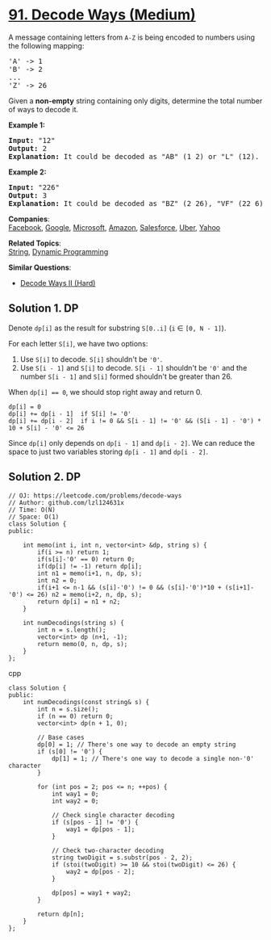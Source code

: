 # [91. Decode Ways (Medium)](https://leetcode.com/problems/decode-ways/)

<p>A message containing letters from <code>A-Z</code> is being encoded to numbers using the following mapping:</p>

<pre>'A' -&gt; 1
'B' -&gt; 2
...
'Z' -&gt; 26
</pre>

<p>Given a <strong>non-empty</strong> string containing only digits, determine the total number of ways to decode it.</p>

<p><strong>Example 1:</strong></p>

<pre><strong>Input:</strong> "12"
<strong>Output:</strong> 2
<strong>Explanation:</strong>&nbsp;It could be decoded as "AB" (1 2) or "L" (12).
</pre>

<p><strong>Example 2:</strong></p>

<pre><strong>Input:</strong> "226"
<strong>Output:</strong> 3
<strong>Explanation:</strong>&nbsp;It could be decoded as "BZ" (2 26), "VF" (22 6), or "BBF" (2 2 6).</pre>


**Companies**:  
[Facebook](https://leetcode.com/company/facebook), [Google](https://leetcode.com/company/google), [Microsoft](https://leetcode.com/company/microsoft), [Amazon](https://leetcode.com/company/amazon), [Salesforce](https://leetcode.com/company/salesforce), [Uber](https://leetcode.com/company/uber), [Yahoo](https://leetcode.com/company/yahoo)

**Related Topics**:  
[String](https://leetcode.com/tag/string/), [Dynamic Programming](https://leetcode.com/tag/dynamic-programming/)

**Similar Questions**:
* [Decode Ways II (Hard)](https://leetcode.com/problems/decode-ways-ii/)

## Solution 1. DP

Denote `dp[i]` as the result for substring `S[0..i]` (`i` &isin; `[0, N - 1]`).

For each letter `S[i]`, we have two options:
1. Use `S[i]` to decode. `S[i]` shouldn't be `'0'`.
2. Use `S[i - 1]` and `S[i]` to decode. `S[i - 1]` shouldn't be `'0'` and the number `S[i - 1]` and `S[i]` formed shouldn't be greater than 26.

When `dp[i] == 0`, we should stop right away and return 0.

```
dp[i] = 0
dp[i] += dp[i - 1]  if S[i] != '0'
dp[i] += dp[i - 2]  if i != 0 && S[i - 1] != '0' && (S[i - 1] - '0') * 10 + S[i] - '0' <= 26
```

Since `dp[i]` only depends on `dp[i - 1]` and `dp[i - 2]`. We can reduce the space to just two variables storing `dp[i - 1]` and `dp[i - 2]`.


## Solution 2. DP
```
// OJ: https://leetcode.com/problems/decode-ways
// Author: github.com/lzl124631x
// Time: O(N)
// Space: O(1)
class Solution {
public:

    int memo(int i, int n, vector<int> &dp, string s) {
        if(i >= n) return 1;
        if(s[i]-'0' == 0) return 0;
        if(dp[i] != -1) return dp[i];
        int n1 = memo(i+1, n, dp, s);
        int n2 = 0;
        if(i+1 <= n-1 && (s[i]-'0') != 0 && (s[i]-'0')*10 + (s[i+1]-'0') <= 26) n2 = memo(i+2, n, dp, s);
        return dp[i] = n1 + n2; 
    }

    int numDecodings(string s) {
        int n = s.length();
        vector<int> dp (n+1, -1);
        return memo(0, n, dp, s);
    }
};
```

cpp
```
class Solution {
public:
    int numDecodings(const string& s) {
        int n = s.size();
        if (n == 0) return 0;
        vector<int> dp(n + 1, 0);

        // Base cases
        dp[0] = 1; // There's one way to decode an empty string
        if (s[0] != '0') {
            dp[1] = 1; // There's one way to decode a single non-'0' character
        }

        for (int pos = 2; pos <= n; ++pos) {
            int way1 = 0;
            int way2 = 0;

            // Check single character decoding
            if (s[pos - 1] != '0') {
                way1 = dp[pos - 1];
            }

            // Check two-character decoding
            string twoDigit = s.substr(pos - 2, 2);
            if (stoi(twoDigit) >= 10 && stoi(twoDigit) <= 26) {
                way2 = dp[pos - 2];
            }

            dp[pos] = way1 + way2;
        }

        return dp[n];
    }
};

```
